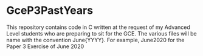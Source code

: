 # GceP3PastYears
This repository contains code in C written at the request of my Advanced Level students who are preparing to sit for the GCE.
The various files will be name with the convention June{YYYY}. For example, June2020 for the Paper 3 Exercise of June 2020
